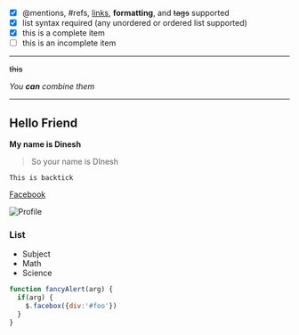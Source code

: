 - [x] @mentions, #refs, [links](), **formatting**, and <del>tags</del> supported
- [x] list syntax required (any unordered or ordered list supported)
- [x] this is a complete item
- [ ] this is an incomplete item

***

~~this~~


_You **can** combine them_

***
## Hello Friend

**My name is Dinesh**

> So your name is DInesh

`This is backtick`

[Facebook](https://facebook.com/dinesh.chhantyal.33)

![Profile](https://pbs.twimg.com/profile_images/774303205199114244/n9j-Nri4_400x400.jpg)


### List
 * Subject
  * Math
  * Science

```javascript
function fancyAlert(arg) {
  if(arg) {
    $.facebox({div:'#foo'})
  }
}
```
